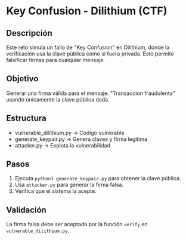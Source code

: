 # Key Confusion - Dilithium (CTF)

## Descripción
Este reto simula un fallo de "Key Confusion" en Dilithium, donde la verificación usa la clave pública como si fuera privada.
Esto permite falsificar firmas para cualquier mensaje.

## Objetivo
Generar una firma válida para el mensaje:
"Transaccion fraudulenta"
usando únicamente la clave pública dada.

## Estructura
- vulnerable_dilithium.py → Código vulnerable
- generate_keypair.py → Genera claves y firma legítima
- attacker.py → Explota la vulnerabilidad

## Pasos
1. Ejecuta `python3 generate_keypair.py` para obtener la clave pública.
2. Usa `attacker.py` para generar la firma falsa.
3. Verifica que el sistema la acepte.

## Validación
La firma falsa debe ser aceptada por la función `verify` en `vulnerable_dilithium.py`.
